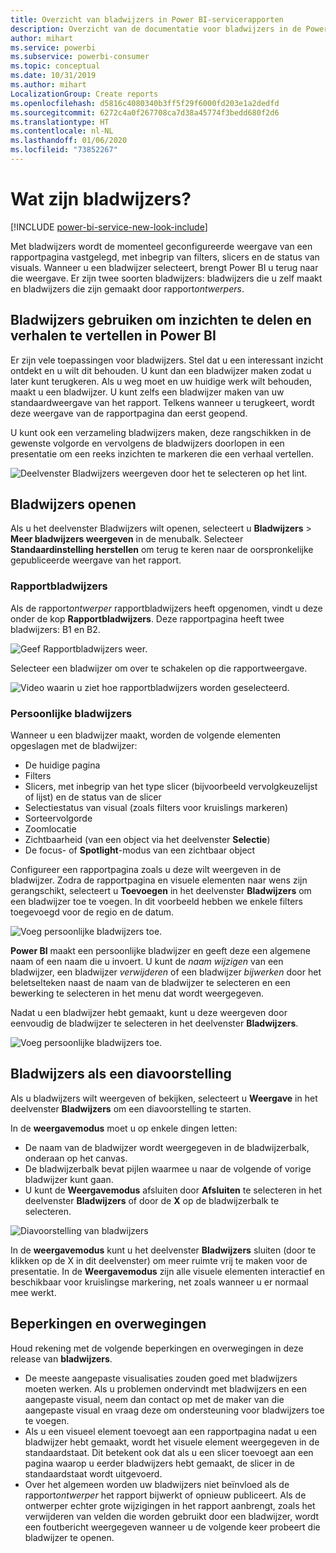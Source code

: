 ```yaml
---
title: Overzicht van bladwijzers in Power BI-servicerapporten
description: Overzicht van de documentatie voor bladwijzers in de Power BI-service.
author: mihart
ms.service: powerbi
ms.subservice: powerbi-consumer
ms.topic: conceptual
ms.date: 10/31/2019
ms.author: mihart
LocalizationGroup: Create reports
ms.openlocfilehash: d5816c4080340b3ff5f29f6000fd203e1a2dedfd
ms.sourcegitcommit: 6272c4a0f267708ca7d38a45774f3bedd680f2d6
ms.translationtype: HT
ms.contentlocale: nl-NL
ms.lasthandoff: 01/06/2020
ms.locfileid: "73852267"
---
```

# <a name="what-are-bookmarks"></a>Wat zijn bladwijzers?

[!INCLUDE [power-bi-service-new-look-include](../includes/power-bi-service-new-look-include.md)]

Met bladwijzers wordt de momenteel geconfigureerde weergave van een rapportpagina vastgelegd, met inbegrip van filters, slicers en de status van visuals. Wanneer u een bladwijzer selecteert, brengt Power BI u terug naar die weergave. Er zijn twee soorten bladwijzers: bladwijzers die u zelf maakt en bladwijzers die zijn gemaakt door rapport*ontwerpers*.

## <a name="use-bookmarks-to-share-insights-and-build-stories-in-power-bi"></a>Bladwijzers gebruiken om inzichten te delen en verhalen te vertellen in Power BI 
Er zijn vele toepassingen voor bladwijzers. Stel dat u een interessant inzicht ontdekt en u wilt dit behouden. U kunt dan een bladwijzer maken zodat u later kunt terugkeren. Als u weg moet en uw huidige werk wilt behouden, maakt u een bladwijzer. U kunt zelfs een bladwijzer maken van uw standaardweergave van het rapport. Telkens wanneer u terugkeert, wordt deze weergave van de rapportpagina dan eerst geopend. 

U kunt ook een verzameling bladwijzers maken, deze rangschikken in de gewenste volgorde en vervolgens de bladwijzers doorlopen in een presentatie om een reeks inzichten te markeren die een verhaal vertellen.  

![Deelvenster Bladwijzers weergeven door het te selecteren op het lint.](media/end-user-bookmarks/power-bi-select-bookmark.png)

## <a name="open-bookmarks"></a>Bladwijzers openen
Als u het deelvenster Bladwijzers wilt openen, selecteert u **Bladwijzers** > **Meer bladwijzers weergeven** in de menubalk. Selecteer **Standaardinstelling herstellen** om terug te keren naar de oorspronkelijke gepubliceerde weergave van het rapport.

### <a name="report-bookmarks"></a>Rapportbladwijzers
Als de rapport*ontwerper* rapportbladwijzers heeft opgenomen, vindt u deze onder de kop **Rapportbladwijzers**. Deze rapportpagina heeft twee bladwijzers: B1 en B2. 

![Geef Rapportbladwijzers weer.](media/end-user-bookmarks/power-bi-report.png)

Selecteer een bladwijzer om over te schakelen op die rapportweergave. 

![Video waarin u ziet hoe rapportbladwijzers worden geselecteerd.](media/end-user-bookmarks/power-bi-bookmarks.gif)

### <a name="personal-bookmarks"></a>Persoonlijke bladwijzers

Wanneer u een bladwijzer maakt, worden de volgende elementen opgeslagen met de bladwijzer:

* De huidige pagina
* Filters
* Slicers, met inbegrip van het type slicer (bijvoorbeeld vervolgkeuzelijst of lijst) en de status van de slicer
* Selectiestatus van visual (zoals filters voor kruislings markeren)
* Sorteervolgorde
* Zoomlocatie
* Zichtbaarheid (van een object via het deelvenster **Selectie**)
* De focus- of **Spotlight**-modus van een zichtbaar object

Configureer een rapportpagina zoals u deze wilt weergeven in de bladwijzer. Zodra de rapportpagina en visuele elementen naar wens zijn gerangschikt, selecteert u **Toevoegen** in het deelvenster **Bladwijzers** om een bladwijzer toe te voegen. In dit voorbeeld hebben we enkele filters toegevoegd voor de regio en de datum. 

![Voeg persoonlijke bladwijzers toe.](media/end-user-bookmarks/power-bi-bookmark-personal.png)

**Power BI** maakt een persoonlijke bladwijzer en geeft deze een algemene naam of een naam die u invoert. U kunt de *naam wijzigen* van een bladwijzer, een bladwijzer *verwijderen* of een bladwijzer *bijwerken* door het beletselteken naast de naam van de bladwijzer te selecteren en een bewerking te selecteren in het menu dat wordt weergegeven.

Nadat u een bladwijzer hebt gemaakt, kunt u deze weergeven door eenvoudig de bladwijzer te selecteren in het deelvenster **Bladwijzers**. 

![Voeg persoonlijke bladwijzers toe.](media/end-user-bookmarks/power-bi-bookmark-west.png)


<!--
## Arranging bookmarks
As you create bookmarks, you might find that the order in which you create them isn't necessarily the same order you'd like to present them to your audience. No problem, you can easily rearrange the order of bookmarks.

In the **Bookmarks** pane, simply drag-and-drop bookmarks to change their order, as shown in the following image. The yellow bar between bookmarks designates where the dragged bookmark will be placed.

![Change bookmark order by drag-and-drop](media/desktop-bookmarks/bookmarks_06.png)

The order of your bookmarks can become important when you use the **View** feature of bookmarks, as described in the next section. 

-->

## <a name="bookmarks-as-a-slide-show"></a>Bladwijzers als een diavoorstelling
Als u bladwijzers wilt weergeven of bekijken, selecteert u **Weergave** in het deelvenster **Bladwijzers** om een diavoorstelling te starten.

In de **weergavemodus** moet u op enkele dingen letten:

- De naam van de bladwijzer wordt weergegeven in de bladwijzerbalk, onderaan op het canvas.
- De bladwijzerbalk bevat pijlen waarmee u naar de volgende of vorige bladwijzer kunt gaan.
- U kunt de **Weergavemodus** afsluiten door **Afsluiten** te selecteren in het deelvenster **Bladwijzers** of door de **X** op de bladwijzerbalk te selecteren.

![Diavoorstelling van bladwijzers](media/end-user-bookmarks/power-bi-slideshow.png)

In de **weergavemodus** kunt u het deelvenster **Bladwijzers** sluiten (door te klikken op de X in dit deelvenster) om meer ruimte vrij te maken voor de presentatie. In de **Weergavemodus** zijn alle visuele elementen interactief en beschikbaar voor kruislingse markering, net zoals wanneer u er normaal mee werkt. 

<!--
## Visibility - using the Selection pane
With the release of bookmarks, the new **Selection** pane is also introduced. The **Selection** pane provides a list of all objects on the current page and allows you to select the object and specify whether a given object is visible. 

![Enable the Selection pane](media/desktop-bookmarks/bookmarks_08.png)

You can select an object using the **Selection** pane. Also, you can toggle whether the object is currently visible by clicking the eye icon to the right of the visual. 

![Selection pane](media/desktop-bookmarks/bookmarks_09.png)

When a bookmark is added, the visible status of each object is also saved based on its setting in the **Selection** pane. 

It's important to note that **slicers** continue to filter a report page, regardless of whether they are visible. As such, you can create many different bookmarks, with different slicer settings, and make a single report page appear very different (and highlight different insights) in various bookmarks.


## Bookmarks for shapes and images
You can also link shapes and images to bookmarks. With this feature, when you click on an object, it will show the bookmark associated with that object. This can be especially useful when working with buttons; you can learn more by reading the article about [using buttons in Power BI](desktop-buttons.md). 

To assign a bookmark to an object, select the object, then expand the **Action** section from the **Format Shape** pane, as shown in the following image.

![Add bookmark link to an object](media/desktop-bookmarks/bookmarks_10.png)

Once you turn the **Action** slider to **On** you can select whether the object is a back button, a bookmark, or a Q&A command. If you select bookmark, you can then select which of your bookmarks the object is linked to.

There are all sorts of interesting things you can do with object-linked bookmarking. You can create a visual table of contents on your report page, or you can provide different views (such as visual types) of the same information, just by clicking on an object.

When you are in editing mode you can use ctrl+click to follow the link, and when not in edit mode, simply click the object to follow the link. 


## Bookmark groups

Beginning with the August 2018 release of **Power BI Desktop**, you can create and use bookmark groups. A bookmark group is a collection of bookmarks that you specify, which can be shown and organized as a group. 

To create a bookmark group, hold down the CTRL key and select the bookmarks you want to include in the group, then click the ellipses beside any of the selected bookmarks, and select **Group** from the menu that appears.

![Create a bookmark group](media/desktop-bookmarks/bookmarks_15.png)

**Power BI Desktop** automatically names the group *Group 1*. Fortunately, you can just double-click on the name and rename it to whatever you want.

![Rename a bookmark group](media/desktop-bookmarks/bookmarks_16.png)

With any bookmark group, clicking on the bookmark group's name only expands or collapses the group of bookmarks, and does not represent a bookmark by itself. 

When using the **View** feature of bookmarks, the following applies:

* If the selected bookmark is in a group when you select **View** from bookmarks, only the bookmarks *in that group* are shown in the viewing session. 

* If the selected bookmark is not in a group, or is on the top level (such as the name of a bookmark group), then all bookmarks for the entire report are played, including bookmarks in any group. 

To ungroup bookmarks, just select any bookmark in a group, click the ellipses, and then select **Ungroup** from the menu that appears. 

![Ungroup a bookmark group](media/desktop-bookmarks/bookmarks_17.png)

Note that selecting **Ungroup** for any bookmark from a group takes all bookmarks out of the group (it deletes the group, but not the bookmarks themselves). So to remove a single bookmark from a group, you need to **Ungroup** any member from that group, which deletes the grouping, then select the members you want in the new group (using CTRL and clicking each bookmark), and select **Group** again. 
-->





## <a name="limitations-and-considerations"></a>Beperkingen en overwegingen
Houd rekening met de volgende beperkingen en overwegingen in deze release van **bladwijzers**.

* De meeste aangepaste visualisaties zouden goed met bladwijzers moeten werken. Als u problemen ondervindt met bladwijzers en een aangepaste visual, neem dan contact op met de maker van die aangepaste visual en vraag deze om ondersteuning voor bladwijzers toe te voegen. 
* Als u een visueel element toevoegt aan een rapportpagina nadat u een bladwijzer hebt gemaakt, wordt het visuele element weergegeven in de standaardstaat. Dit betekent ook dat als u een slicer toevoegt aan een pagina waarop u eerder bladwijzers hebt gemaakt, de slicer in de standaardstaat wordt uitgevoerd.
* Over het algemeen worden uw bladwijzers niet beïnvloed als de rapport*ontwerper* het rapport bijwerkt of opnieuw publiceert. Als de ontwerper echter grote wijzigingen in het rapport aanbrengt, zoals het verwijderen van velden die worden gebruikt door een bladwijzer, wordt een foutbericht weergegeven wanneer u de volgende keer probeert die bladwijzer te openen. 

<!--
## Next steps
spotlight?
-->
